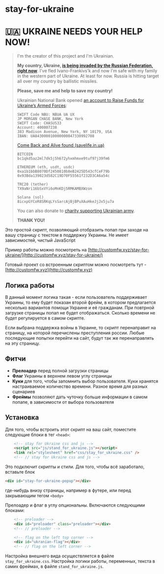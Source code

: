 # stay-for-ukraine

# 🇺🇦 UKRAINE NEEDS YOUR HELP NOW!
>
> I'm the creator of this project and I'm Ukrainian.
>
> **My country, Ukraine, [is being invaded by the Russian Federation, right now](https://www.bbc.com/news/world-europe-60504334)**. I've fled Ivano-Frankivs'k and now I'm safe with my family in the western part of Ukraine. At least for now.
> Russia is hitting target all over my country by ballistic missiles.
>
> **Please, save me and help to save my country!**
>
> Ukrainian National Bank opened [an account to Raise Funds for Ukraine’s Armed Forces](https://bank.gov.ua/en/news/all/natsionalniy-bank-vidkriv-spetsrahunok-dlya-zboru-koshtiv-na-potrebi-armiyi):
>
> ```
> SWIFT Code NBU: NBUA UA UX
> JP MORGAN CHASE BANK, New York
> SWIFT Code: CHASUS33
> Account: 400807238
> 383 Madison Avenue, New York, NY 10179, USA
> IBAN: UA843000010000000047330992708
> ```
> 
> [Come Back and Alive found (savelife.in.ua)](https://savelife.in.ua/)
> 
> ```
> BITCOIN
> bc1qkd5az2ml7dk5j5h672yhxmhmxe9tuf97j39fm6
> 
> ETHEREUM (eth, usdt, usdc)
> 0xa1b1bbB8070Df2450810b8eB2425D543cfCeF79b
> 0x93Bda139023d582C19D70F55561f232D3CA6a54c
> 
> TRC20 (tether)
> TX9aNri16bSxVYi6oMnKDj5RMKAMBXWzon
> 
> Solana (sol)
> 8icxpGYCoR8SRKqLYsSarcAjBjBPuXAuHkeJjJx5ju7a
> ```
>
> You can also donate to [charity supporting Ukrainian army](https://savelife.in.ua/en/donate/).
>
> **THANK YOU!**

Это простой скрипт, позволяющий отобразить попап при заходе на вашу страницу с текстом в поддержку Украины. Не имеет зависимостей, чистый JavaScript

Пример работы можно посмотреть на [http://customfw.xyz/stay-for-ukraine/](http://customfw.xyz/stay-for-ukraine/)

Готовый проект со встроенным скриптом можно посмотреть тут - [http://customfw.xyz](http://customfw.xyz)

## Логика работы

В данный момент логика такая - если пользователь поддерживает Украины, то ему будет показан второй фрейм, в котором предлагается несколько вариантов помощи Украине и её гражданам. При повтрной загрузке страницы попап не будет отображаться. Сколько времени не будет регулируется в самом скрипте. 

Если выбрана поддержка войны в Украине, то скрипт перенаправит на страницу, на которой перечислены преступления россии. Любые последующие попытки перейти на сайт, будут так же перенаправлять на эту страницу. 

## Фитчи

* **Прелоадер** перед полной загрузки страницы
* **Флаг** Украины в верхнем левом углу страницы
* **Куки** для того, чтобы запомнить выбор пользователя. Куки хранятся настраиваемое количество времени. Разное время для разных сценариев
* **Фреймы** позволяют дать чуточку больше информации в самом попапе, в зависимости от выбора пользователя

## Установка 

Для того, чтобы встроить этот скрипт на ваш сайт, поместите следующие блоки в тег `<head>`:

```html
    <!-- stay for Ukraine css and js -->
    <script src="js/stand_for_ukraine.js"></script>
    <link rel="stylesheet" href="css/stay_for_ukraine.css" />
    <!-- // stay for Ukraine css and js -->
```

Это подключит скрипты и стили. Для того, чтобы всё заработало, вставьте блок 

```html
<div id="stay-for-ukraine-popup"></div>
```

где-нибудь внизу страницы, например в футере, или перед закрывающим тегом `<body>`

Прелоадер и флаг в углу опциональны. Включаются следующими блоками: 

```html
    <!-- preloader -->
    <div id="preloader" class="preloader"></div>
    <!-- // preloader -->

    <!-- flag on the left top corner -->
    <div id="ukranian-flag"></div>
    <!-- // flag on the left corner -->
```

Настройка внешнего вида осуществляется в файле `stay_for_ukraine.css`. Настройка логики работы, переменных, текста в самих фреймах, в файле `stand_for_ukraine.js`. 